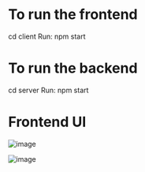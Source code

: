 # To run the frontend
 
 cd client
 Run: npm start

# To run the backend

 cd server
 Run: npm start

# Frontend UI

![image](https://github.com/Deva52500/Stock-Management-System/assets/50032741/392fead4-3199-48c0-91c7-f58189877648)

![image](https://github.com/Deva52500/Stock-Management-System/assets/50032741/03430a72-d77b-4cbd-8399-217da4d80945)
